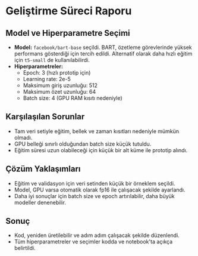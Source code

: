 # Geliştirme Süreci Raporu

## Model ve Hiperparametre Seçimi
- **Model:** `facebook/bart-base` seçildi. BART, özetleme görevlerinde yüksek performans gösterdiği için tercih edildi. Alternatif olarak daha hızlı eğitim için `t5-small` de kullanılabilirdi.
- **Hiperparametreler:**
  - Epoch: 3 (hızlı prototip için)
  - Learning rate: 2e-5
  - Maksimum giriş uzunluğu: 512
  - Maksimum özet uzunluğu: 64
  - Batch size: 4 (GPU RAM kısıtı nedeniyle)

## Karşılaşılan Sorunlar
- Tam veri setiyle eğitim, bellek ve zaman kısıtları nedeniyle mümkün olmadı.
- GPU belleği sınırlı olduğundan batch size küçük tutuldu.
- Eğitim süresi uzun olabileceği için küçük bir alt küme ile prototip alındı.

## Çözüm Yaklaşımları
- Eğitim ve validasyon için veri setinden küçük bir örneklem seçildi.
- Model, GPU varsa otomatik olarak fp16 ile çalışacak şekilde ayarlandı.
- Daha iyi sonuçlar için batch size ve epoch artırılabilir, daha büyük modeller denenebilir.

## Sonuç
- Kod, yeniden üretilebilir ve adım adım çalışacak şekilde düzenlendi.
- Tüm hiperparametreler ve seçimler kodda ve notebook'ta açıkça belirtildi. 